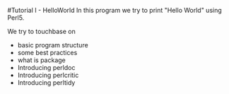 #Tutorial I - HelloWorld
In this program we try to print "Hello World" using Perl5.

We try to touchbase on 
 - basic program structure
 - some best practices
 - what is package
 - Introducing perldoc
 - Introducing perlcritic
 - Introducing perltidy
